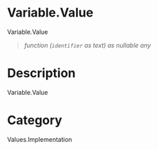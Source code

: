 # Variable.Value
Variable.Value
> _function (<code>identifier</code> as text) as nullable any_

# Description 
Variable.Value
# Category 
Values.Implementation
